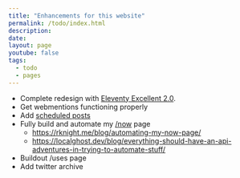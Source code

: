 ```yaml
---
title: "Enhancements for this website"
permalink: /todo/index.html
description: 
date: 
layout: page
youtube: false
tags:
  - todo
  - pages
---
```


- Complete redesign with [Eleventy Excellent 2.0](https://eleventy-excellent.netlify.app).
- Get webmentions functioning properly
- Add [scheduled posts](https://localghost.dev/blog/how-to-schedule-posts-in-eleventy/)
- Fully build and automate my [/now](https://nownownow.com/about) page
  - https://rknight.me/blog/automating-my-now-page/
  - https://localghost.dev/blog/everything-should-have-an-api-adventures-in-trying-to-automate-stuff/
- Buildout /uses page
- Add twitter archive
